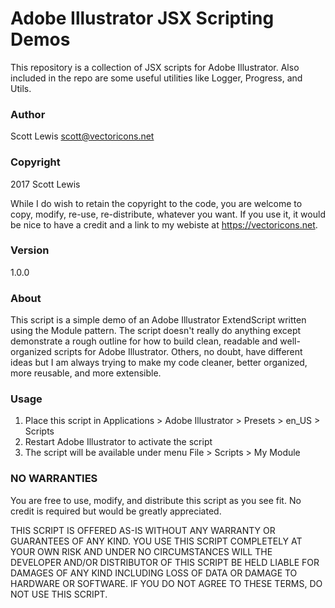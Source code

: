 # Adobe Illustrator JSX Scripting Demos

This repository is a collection of JSX scripts for Adobe Illustrator. Also included in 
the repo are some useful utilities like Logger, Progress, and Utils.

### Author
Scott Lewis <scott@vectoricons.net>

### Copyright 
2017 Scott Lewis

While I do wish to retain the copyright to the code, you are welcome to copy, modify, re-use, re-distribute, 
whatever you want. If you use it, it would be nice to have a credit and a link to my webiste at <https://vectoricons.net>.

### Version 
1.0.0

### About

This script is a simple demo of an Adobe Illustrator ExtendScript written using the Module pattern.
The script doesn't really do anything except demonstrate a rough outline for how to build clean,
readable and well-organized scripts for Adobe Illustrator. Others, no doubt, have different
ideas but I am always trying to make my code cleaner, better organized, more reusable, and
more extensible.

### Usage

1. Place this script in Applications > Adobe Illustrator > Presets > en_US > Scripts
2. Restart Adobe Illustrator to activate the script
3. The script will be available under menu File > Scripts > My Module

### NO WARRANTIES

You are free to use, modify, and distribute this script as you see fit.
No credit is required but would be greatly appreciated.

THIS SCRIPT IS OFFERED AS-IS WITHOUT ANY WARRANTY OR GUARANTEES OF ANY KIND.
YOU USE THIS SCRIPT COMPLETELY AT YOUR OWN RISK AND UNDER NO CIRCUMSTANCES WILL
THE DEVELOPER AND/OR DISTRIBUTOR OF THIS SCRIPT BE HELD LIABLE FOR DAMAGES OF
ANY KIND INCLUDING LOSS OF DATA OR DAMAGE TO HARDWARE OR SOFTWARE. IF YOU DO
NOT AGREE TO THESE TERMS, DO NOT USE THIS SCRIPT.
